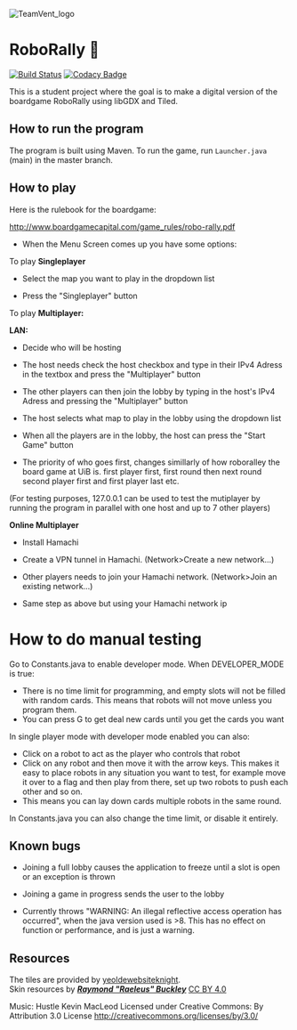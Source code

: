    ![TeamVent_logo](assets/TeamVent_logo.png)

# RoboRally :robot:
[![Build Status](https://travis-ci.com/inf112-v20/Team-Vent.svg?branch=master)](https://travis-ci.com/inf112-v20/Team-Vent)
[![Codacy Badge](https://api.codacy.com/project/badge/Grade/17d10a236ebc4b36a52a6bcb7ca5c838)](https://www.codacy.com/gh/inf112-v20/Team-Vent?utm_source=github.com&amp;utm_medium=referral&amp;utm_content=inf112-v20/Team-Vent&amp;utm_campaign=Badge_Grade)

This is a student project where the goal is to make a digital version of the boardgame RoboRally using libGDX and Tiled. 

## How to run the program

The program is built using Maven. To run the game, run `Launcher.java` (main) in the master branch. 

## How to play
Here is the rulebook for the boardgame:

http://www.boardgamecapital.com/game_rules/robo-rally.pdf

- When the Menu Screen comes up you have some options:

To play **Singleplayer**

-  Select the map you want to play in the dropdown list

-  Press the "Singleplayer" button
  
To play **Multiplayer:** 

**LAN:**

-  Decide who will be hosting

-  The host needs check the host checkbox and type in their IPv4 Adress in the textbox and press the "Multiplayer" button

-  The other players can then join the lobby by typing in the host's IPv4 Adress and pressing the "Multiplayer" button

-  The host selects what map to play in the lobby using the dropdown list

-  When all the players are in the lobby, the host can press the "Start Game" button

-  The priority of who goes first, changes simillarly of how roboralley the board game at UiB is. first player first, first round then    next round second player first and first player last etc.

(For testing purposes, 127.0.0.1 can be used to test the mutiplayer by running the program in parallel with one host and up to 7 other players)

**Online Multiplayer**

- Install Hamachi

- Create a VPN tunnel in Hamachi. (Network>Create a new network...)

- Other players needs to join your Hamachi network. (Network>Join an existing network...)

- Same step as above but using your Hamachi network ip

# How to do manual testing

Go to Constants.java to enable developer mode. When DEVELOPER_MODE is true:

- There is no time limit for programming, and empty slots will not be filled with random cards. This means that
robots will not move unless you program them.
- You can press G to get deal new cards until you get the cards you want  

In single player mode with developer mode enabled you can also:
- Click on a robot to act as the player who controls that robot
- Click on any robot and then move it with the arrow keys. This makes it easy to place robots in any situation you want 
to test, for example move it over to a flag and then play from there, set up two robots to push each other and so on. 
- This means you can lay down cards multiple robots in the same round.

In Constants.java you can also change the time limit, or disable it entirely. 

## Known bugs
- Joining a full lobby causes the application to freeze until a slot is open or an exception is thrown

- Joining a game in progress sends the user to the lobby

- Currently throws "WARNING: An illegal reflective access operation has occurred", 
when the java version used is >8. This has no effect on function or performance, and is just a warning.

## Resources
The tiles are provided by [yeoldewebsiteknight](http://www.yeoldewebsiteknight.co.uk/roborally​).  
Skin resources by [***Raymond "Raeleus" Buckley***](http://www.badlogicgames.com/forum/viewtopic.php?f=22&t=21568) [CC BY 4.0](http://creativecommons.org/licenses/by/4.0/)

Music: 
Hustle Kevin MacLeod
Licensed under Creative Commons: By Attribution 3.0 License
http://creativecommons.org/licenses/by/3.0/
